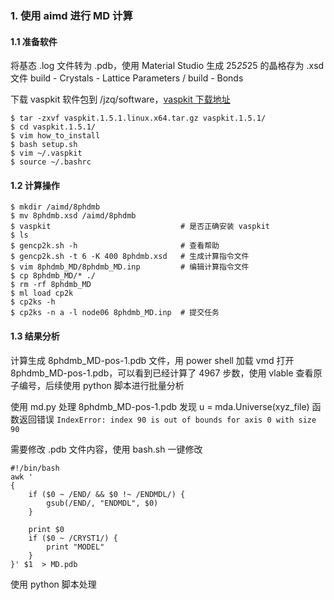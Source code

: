 ### 1. 使用 aimd 进行 MD 计算

#### 1.1 准备软件
将基态 .log 文件转为 .pdb，使用 Material Studio 生成 25*25*25 的晶格存为 .xsd 文件
build - Crystals - Lattice Parameters / build - Bonds 

下载 vaspkit 软件包到 /jzq/software，[vaspkit 下载地址](https://sourceforge.net/projects/vaspkit/files/Binaries/vaspkit.1.5.1.linux.x64.tar.gz/download)
```
$ tar -zxvf vaspkit.1.5.1.linux.x64.tar.gz vaspkit.1.5.1/
$ cd vaspkit.1.5.1/
$ vim how_to_install
$ bash setup.sh
$ vim ~/.vaspkit
$ source ~/.bashrc
```

#### 1.2 计算操作
```
$ mkdir /aimd/8phdmb
$ mv 8phdmb.xsd /aimd/8phdmb
$ vaspkit                             # 是否正确安装 vaspkit
$ ls
$ gencp2k.sh -h                       # 查看帮助
$ gencp2k.sh -t 6 -K 400 8phdmb.xsd   # 生成计算指令文件
$ vim 8phdmb_MD/8phdmb_MD.inp         # 编辑计算指令文件
$ cp 8phdmb_MD/* ./
$ rm -rf 8phdmb_MD
$ ml load cp2k
$ cp2ks -h
$ cp2ks -n a -l node06 8phdmb_MD.inp  # 提交任务
```

#### 1.3 结果分析

计算生成 8phdmb_MD-pos-1.pdb 文件，用 power shell 加载 vmd 打开 8phdmb_MD-pos-1.pdb，可以看到已经计算了 4967 步数，使用 vlable 查看原子编号，后续使用 python 脚本进行批量分析

使用 md.py 处理 8phdmb_MD-pos-1.pdb 发现  u = mda.Universe(xyz_file) 函数返回错误 `IndexError: index 90 is out of bounds for axis 0 with size 90`

需要修改 .pdb 文件内容，使用 bash.sh 一键修改
```
#!/bin/bash
awk '
{
    if ($0 ~ /END/ && $0 !~ /ENDMDL/) {
        gsub(/END/, "ENDMDL", $0)
    }

    print $0
    if ($0 ~ /CRYST1/) {
        print "MODEL"
    }
}' $1  > MD.pdb
```
使用 python 脚本处理
